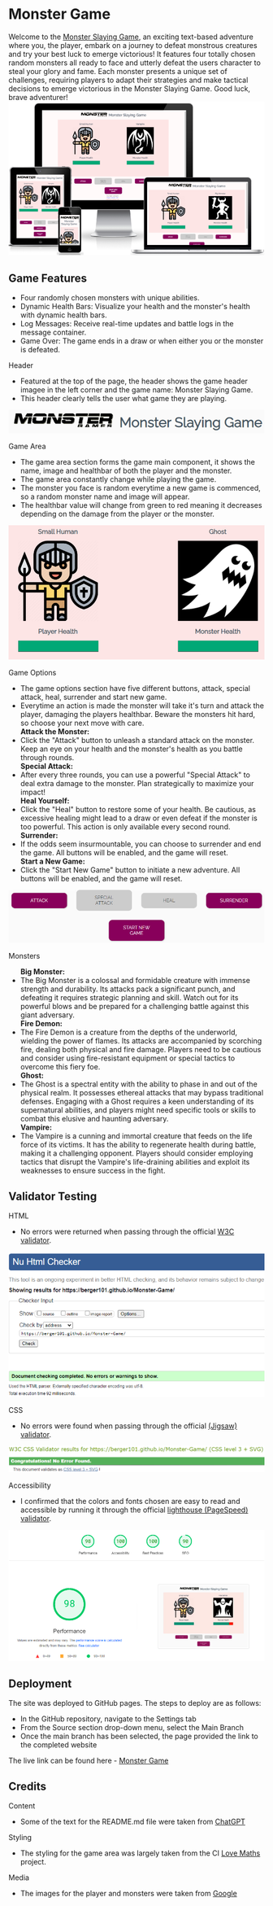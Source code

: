 # Monster Game

Welcome to the <a href="https://berger101.github.io/Monster-Game/">Monster Slaying Game</a>, an exciting text-based adventure where you, the player, embark on a journey to defeat monstrous creatures and try your best luck to emerge victorious! It features four totally chosen random monsters all ready to face and utterly defeat the users character to steal your glory and fame. Each monster presents a unique set of challenges, requiring players to adapt their strategies and make tactical decisions to emerge victorious in the Monster Slaying Game. Good luck, brave adventurer!
<img src="assets/images/amiresponsive.png">

## Game Features

<ul>
  <li>Four randomly chosen monsters with unique abilities.</li>
  <li>Dynamic Health Bars: Visualize your health and the monster's health with dynamic health bars.</li>
  <li>Log Messages: Receive real-time updates and battle logs in the message container.</li>
  <li>Game Over: The game ends in a draw or when either you or the monster is defeated.</li>
</ul>

Header
<ul> 
  <li>Featured at the top of the page, the header shows the game header imagee in the left corner and the game name: Monster Slaying Game.</li>
  <li>This header clearly tells the user what game they are playing.</li>
</ul>
<img src="assets/images/header.png">

Game Area
<ul> 
  <li>The game area section forms the game main component, it shows the name, image and healthbar of both the player and the monster.</li>
  <li>The game area constantly change while playing the game.</li>
  <li>The monster you face is random everytime a new game is commenced, so a random monster name and image will appear.</li>
  <li>The healthbar value will change from green to red meaning it decreases depending on the damage from the player or the monster.</li>
</ul>
<img src="assets/images/gamearea.png">

Game Options
<ul> 
  <li>The game options section have five different buttons, attack, special attack, heal, surrender and start new game.</li>
  <li>Everytime an action is made the monster will take it's turn and attack the player, damaging the players healthbar. Beware the monsters hit hard, so choose your next move with care.</li>
  <b>Attack the Monster:</b>
  <li>Click the "Attack" button to unleash a standard attack on the monster. Keep an eye on your health and the monster's health as you battle through rounds.</li>
  <b>Special Attack:</b>
  <li>After every three rounds, you can use a powerful "Special Attack" to deal extra damage to the monster. Plan strategically to maximize your impact!</li>
  <b>Heal Yourself:</b>
  <li>Click the "Heal" button to restore some of your health. Be cautious, as excessive healing might lead to a draw or even defeat if the monster is too powerful. This action is only available every second round.</li>
  <b>Surrender:</b>
  <li>If the odds seem insurmountable, you can choose to surrender and end the game. All buttons will be enabled, and the game will reset.</li>
  <b>Start a New Game:</b>
  <li>Click the "Start New Game" button to initiate a new adventure. All buttons will be enabled, and the game will reset.</li>
</ul>
<img src="assets/images/buttons.png">

Monsters
<ul>
  <b>Big Monster:</b>
  <li>The Big Monster is a colossal and formidable creature with immense strength and durability. Its attacks pack a significant punch, and defeating it requires strategic planning and skill. Watch out for its powerful blows and be prepared for a challenging battle against this giant adversary.</li>
  <b>Fire Demon:</b>
  <li>The Fire Demon is a creature from the depths of the underworld, wielding the power of flames. Its attacks are accompanied by scorching fire, dealing both physical and fire damage. Players need to be cautious and consider using fire-resistant equipment or special tactics to overcome this fiery foe.</li>
  <b>Ghost:</b>
  <li>The Ghost is a spectral entity with the ability to phase in and out of the physical realm. It possesses ethereal attacks that may bypass traditional defenses. Engaging with a Ghost requires a keen understanding of its supernatural abilities, and players might need specific tools or skills to combat this elusive and haunting adversary.</li>
  <b>Vampire:</b>
  <li>The Vampire is a cunning and immortal creature that feeds on the life force of its victims. It has the ability to regenerate health during battle, making it a challenging opponent. Players should consider employing tactics that disrupt the Vampire's life-draining abilities and exploit its weaknesses to ensure success in the fight.</li>
</ul>

## Validator Testing

HTML
<ul>
  <li>No errors were returned when passing through the official <a href="https://validator.w3.org/">W3C validator</a>.</li>
</ul>
<img src="assets/images/validatorhtml.png">

CSS
<ul>
  <li>No errors were found when passing through the official <a href="https://jigsaw.w3.org/css-validator/">(Jigsaw) validator</a>.</li>
</ul>
<img src="assets/images/validatorcss.png">

Accessibility
<ul>
  <li>I confirmed that the colors and fonts chosen are easy to read and accessible by running it through the official <a href="https://pagespeed.web.dev/">lighthouse (PageSpeed) validator</a>.</li>
</ul>
<img src="assets/images/lighthouse.png">

## Deployment

The site was deployed to GitHub pages. The steps to deploy are as follows:
<ul>
  <li>In the GitHub repository, navigate to the Settings tab</li>
  <li>From the Source section drop-down menu, select the Main Branch</li>
  <li>Once the main branch has been selected, the page provided the link to the completed website</li>
</ul>
The live link can be found here - <a href="https://berger101.github.io/Monster-Game/">Monster Game</a>

## Credits

Content
<ul>
  <li>Some of the text for the README.md file were taken from <a href="https://chat.openai.com/">ChatGPT</a></li>
</ul>

Styling
<ul>
  <li>The styling for the game area was largely taken from the CI <a href="https://jcav23.github.io/CodeInstitute_LoveMaths/">Love Maths</a> project.</li>
</ul>

Media
<ul>
  <li>The images for the player and monsters were taken from <a href="www.google.com">Google</a></li>
</ul>
